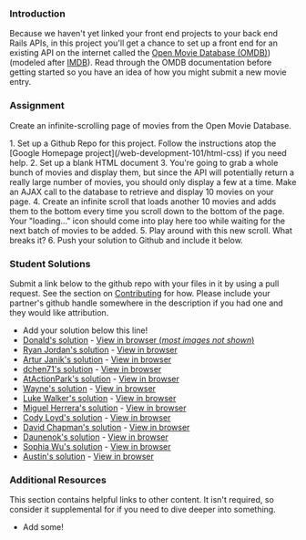 ### Introduction
Because we haven't yet linked your front end projects to your back end Rails APIs, in this project you'll get a chance to set up a front end for an existing API on the internet called the [Open Movie Database (OMDB)](http://www.omdbapi.com/))(modeled after [IMDB](http://www.imdb.com)). Read through the OMDB documentation before getting started so you have an idea of how you might submit a new movie entry.


### Assignment
Create an infinite-scrolling page of movies from the Open Movie Database.

<div class="lesson-content__panel" markdown="1">
1. Set up a Github Repo for this project.  Follow the instructions atop the [Google Homepage project](/web-development-101/html-css) if you need help.
2. Set up a blank HTML document
3. You're going to grab a whole bunch of movies and display them, but since the API will potentially return a really large number of movies, you should only display a few at a time.  Make an AJAX call to the database to retrieve and display 10 movies on your page.
4. Create an infinite scroll that loads another 10 movies and adds them to the bottom every time you scroll down to the bottom of the page.  Your "loading..." icon should come into play here too while waiting for the next batch of movies to be added.
5. Play around with this new scroll.  What breaks it?
6. Push your solution to Github and include it below.
</div>

### Student Solutions
Submit a link below to the github repo with your files in it by using a pull request.  See the section on [Contributing](http://github.com/TheOdinProject/curriculum/blob/master/contributing.md) for how.  Please include your partner's github handle somewhere in the description if you had one and they would like attribution.

* Add your solution below this line!
* [Donald's solution](https://github.com/donaldali/odin-js-jquery/tree/master/ajax_infinite_scroll) - [View in browser (*most images not shown*)](http://htmlpreview.github.io/?https://github.com/donaldali/odin-js-jquery/blob/master/ajax_infinite_scroll/index.html)
* [Ryan Jordan's solution](https://github.com/krjordan/odin-project/tree/master/Movie-App) - [View in browser](http://htmlpreview.github.io/?https://github.com/krjordan/odin-project/tree/master/Movie-App/index.html#top)
* [Artur Janik's solution](https://github.com/ArturJanik/TOPJS/tree/master/Project8) - [View in browser](http://rawgit.com/ArturJanik/TOPJS/master/Project8/index.html)
* [dchen71's solution](https://github.com/dchen71/odin-ajax_submission) - [View in browser](http://rawgit.com/dchen71/odin-ajax_submission/master/Index.html)
* [AtActionPark's solution](https://github.com/AtActionPark/odin_ajax_scroll) - [View in browser](http://htmlpreview.github.io/?https://github.com/AtActionPark/odin_ajax_scroll/blob/master/index.html)
* [Wayne's solution](https://github.com/wayneho/Ajax-Infinite-Scroll) - [View in browser](https://rawgit.com/wayneho/Ajax-Infinite-Scroll/master/index.html)
* [Luke Walker's solution](https://github.com/ubershibs/odin-js-course/tree/master/omdb) - [View in browser](http://lukewalker.org/odin/js-course/omdb/)
* [Miguel Herrera's solution](https://github.com/migueloherrera/js-infinite-scroll) - [View in browser](http://htmlpreview.github.io/?https://github.com/migueloherrera/js-infinite-scroll/blob/master/index.html)
* [Cody Loyd's solution](https://github.com/codyloyd/js-infinite-scrolling-test) - [View in browser](http://codyloyd.com/js-infinite-scrolling-test/)
* [David Chapman's solution](https://github.com/davidchappy/odin_training_projects/tree/master/ajax-infinite-scrolling) - [View in browser](http://movies.dachapman.com/)
* [Daunenok's solution](https://github.com/daunenok/movie-database) - [View in browser](https://daunenok.github.io/movie-database/)
* [Sophia Wu's solution](https://github.com/SophiaLWu/ajax-infinite-scrolling-project) - [View in browser](https://sophialwu.github.io/ajax-infinite-scrolling-project/)
* [Austin's solution](https://github.com/CouchofTomato/infinite_scroll) - [View in browser](https://couchoftomato.github.io/infinite_scroll/)

### Additional Resources
This section contains helpful links to other content. It isn't required, so consider it supplemental for if you need to dive deeper into something.

* Add some!
